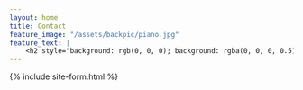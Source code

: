 ```yaml
---
layout: home
title: Contact
feature_image: "/assets/backpic/piano.jpg"
feature_text: |
    <h2 style="background: rgb(0, 0, 0); background: rgba(0, 0, 0, 0.5); color: white; padding: 10px;">Shoot me an email!</h2>
---
```




{% include site-form.html %}
